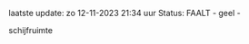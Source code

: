 laatste update: 
zo 12-11-2023 21:34   uur 
Status: FAALT - geel - 
<div class="service Y">schijfruimte</div>